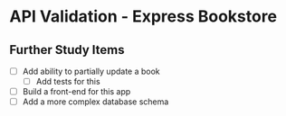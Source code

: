 API Validation - Express Bookstore
==================================

## Further Study Items

- [ ] Add ability to partially update a book
  - [ ] Add tests for this
- [ ] Build a front-end for this app
- [ ] Add a more complex database schema
